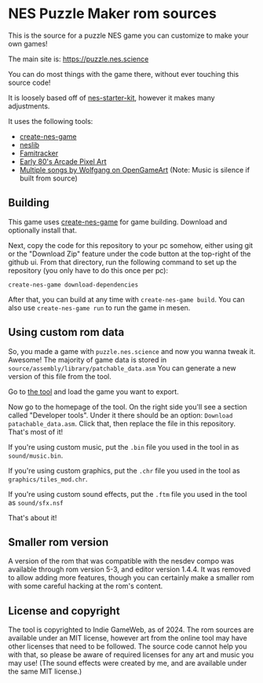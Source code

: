 # NES Puzzle Maker rom sources

This is the source for a puzzle NES game you can customize to make your own games! 

The main site is: https://puzzle.nes.science

You can do most things with the game there, without ever touching this source code!

It is loosely based off of [nes-starter-kit](https://nes-starter-kit.nes.science), 
however it makes many adjustments. 

It uses the following tools: 
* [create-nes-game](https://create-nes-game.nes.science)
* [neslib](https://shiru.untergrund.net/code.shtml)
* [Famitracker](http://famitracker.com/)
* [Early 80's Arcade Pixel Art](https://opengameart.org/content/early-80s-arcade-pixel-art-dungeonsslimes-walls-power-ups-etc)
* [Multiple songs by Wolfgang on OpenGameArt](https://opengameart.org/users/wolfgang) (Note: Music is silence if built from source)

## Building

This game uses [create-nes-game](https://create-nes-game.nes.science) for game building. Download and 
optionally install that.

Next, copy the code for this repository to your pc somehow, either using git or the "Download Zip" feature under
the code button at the top-right of the github ui. From that directory, run the following command to set up the 
repository (you only have to do this once per pc): 

```
create-nes-game download-dependencies
```

After that, you can build at any time with `create-nes-game build`. You can also use `create-nes-game run` to run
the game in mesen.

## Using custom rom data

So, you made a game with `puzzle.nes.science` and now you wanna tweak it. Awesome! The majority of game data is
stored in `source/assembly/library/patchable_data.asm` You can generate a new version of this file from the tool.

Go to [the tool](https://puzzle.nes.science) and load the game you want to export. 

Now go to the homepage of the tool. On the right side you'll see a section called "Developer tools". Under it
there should be an option: `Download patachable_data.asm`. Click that, then replace the file in this repository.
That's most of it!

If you're using custom music, put the `.bin` file you used in the tool in as `sound/music.bin`.

If you're using custom graphics, put the `.chr` file you used in the tool as `graphics/tiles_mod.chr`.

If you're using custom sound effects, put the `.ftm` file you used in the tool as `sound/sfx.nsf`

That's about it!

## Smaller rom version

A version of the rom that was compatible with the nesdev compo was available through rom version 5-3, and
editor version 1.4.4. It was removed to allow adding more features, though you can certainly make a smaller rom
with some careful hacking at the rom's content.

## License and copyright

The tool is copyrighted to Indie GameWeb, as of 2024. The rom sources are available under an MIT license, however
art from the online tool may have other licenses that need to be followed. The source code cannot help you with that, so
please be aware of required licenses for any art and music you may use! (The sound effects were created by me, and are
available under the same MIT license.)

